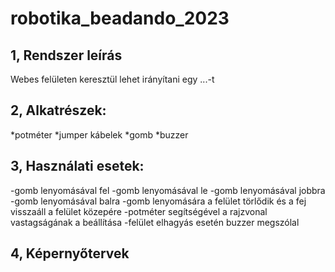 # robotika_beadando_2023


## 1, Rendszer leírás

Webes felületen keresztül lehet irányítani egy ...-t 


## 2, Alkatrészek:

*potméter
*jumper kábelek
*gomb
*buzzer


## 3, Használati esetek: 

-gomb lenyomásával fel
-gomb lenyomásával le
-gomb lenyomásával jobbra
-gomb lenyomásával balra
-gomb lenyomására a felület törlődik és a fej visszaáll a felület közepére
-potméter segítségével a rajzvonal vastagságának a beállítása
-felület elhagyás esetén buzzer megszólal

## 4, Képernyőtervek



